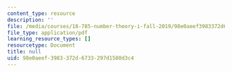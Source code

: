 ```yaml
---
content_type: resource
description: ''
file: /media/courses/18-785-number-theory-i-fall-2019/98e0aeef3983372d6733297d1580d3c4_MIT18_785F19_lec27.pdf
file_type: application/pdf
learning_resource_types: []
resourcetype: Document
title: null
uid: 98e0aeef-3983-372d-6733-297d1580d3c4
---
```

